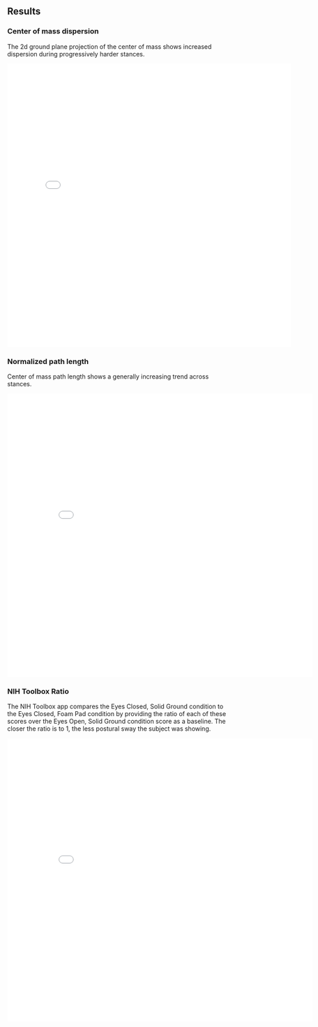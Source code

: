 ## Results 

### Center of mass dispersion

The 2d ground plane projection of the center of mass shows increased dispersion during progressively harder stances.

<iframe width="650" height="650" frameborder="0" scrolling="no" src="../images/com_dispersion_plots.html" ></iframe>

### Normalized path length

Center of mass path length shows a generally increasing trend across stances.

<iframe width="700" height="650" frameborder="0" scrolling="no" src='../images/path_length_line_plots.html'> </iframe>

### NIH Toolbox Ratio

The NIH Toolbox app compares the Eyes Closed, Solid Ground condition to the Eyes Closed, Foam Pad condition by providing the ratio of each of these scores over the Eyes Open, Solid Ground condition score as a baseline. The closer the ratio is to 1, the less postural sway the subject was showing. 

<iframe width="700" height="650" frameborder="0" scrolling="no" src='../images/nih_ratio_plots.html'> </iframe>

